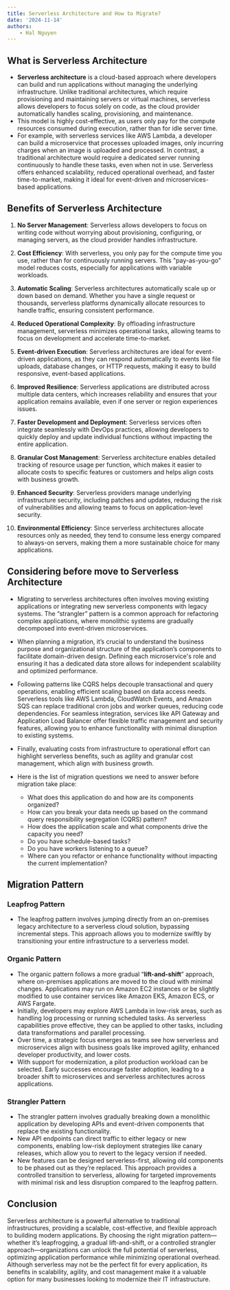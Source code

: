 ```yaml
---
title: Serverless Architecture and How to Migrate?
date: '2024-11-14'
authors:
    - Hal Nguyen
---
```


## What is Serverless Architecture

- **Serverless architecture** is a cloud-based approach where developers can build and run applications without managing the underlying infrastructure. Unlike traditional architectures, which require provisioning and maintaining servers or virtual machines, serverless allows developers to focus solely on code, as the cloud provider automatically handles scaling, provisioning, and maintenance.
- This model is highly cost-effective, as users only pay for the compute resources consumed during execution, rather than for idle server time.
- For example, with serverless services like AWS Lambda, a developer can build a microservice that processes uploaded images, only incurring charges when an image is uploaded and processed. In contrast, a traditional architecture would require a dedicated server running continuously to handle these tasks, even when not in use. Serverless offers enhanced scalability, reduced operational overhead, and faster time-to-market, making it ideal for event-driven and microservices-based applications.

## Benefits of Serverless Architecture

1. **No Server Management**: Serverless allows developers to focus on writing code without worrying about provisioning, configuring, or managing servers, as the cloud provider handles infrastructure.

2. **Cost Efficiency**: With serverless, you only pay for the compute time you use, rather than for continuously running servers. This "pay-as-you-go" model reduces costs, especially for applications with variable workloads.

3. **Automatic Scaling**: Serverless architectures automatically scale up or down based on demand. Whether you have a single request or thousands, serverless platforms dynamically allocate resources to handle traffic, ensuring consistent performance.

4. **Reduced Operational Complexity**: By offloading infrastructure management, serverless minimizes operational tasks, allowing teams to focus on development and accelerate time-to-market.

5. **Event-driven Execution**: Serverless architectures are ideal for event-driven applications, as they can respond automatically to events like file uploads, database changes, or HTTP requests, making it easy to build responsive, event-based applications.

6. **Improved Resilience**: Serverless applications are distributed across multiple data centers, which increases reliability and ensures that your application remains available, even if one server or region experiences issues.

7. **Faster Development and Deployment**: Serverless services often integrate seamlessly with DevOps practices, allowing developers to quickly deploy and update individual functions without impacting the entire application.

8. **Granular Cost Management**: Serverless architecture enables detailed tracking of resource usage per function, which makes it easier to allocate costs to specific features or customers and helps align costs with business growth.

9. **Enhanced Security**: Serverless providers manage underlying infrastructure security, including patches and updates, reducing the risk of vulnerabilities and allowing teams to focus on application-level security.

10. **Environmental Efficiency**: Since serverless architectures allocate resources only as needed, they tend to consume less energy compared to always-on servers, making them a more sustainable choice for many applications.

## Considering before move to Serverless Architecture

- Migrating to serverless architectures often involves moving existing applications or integrating new serverless components with legacy systems. The “strangler” pattern is a common approach for refactoring complex applications, where monolithic systems are gradually decomposed into event-driven microservices.
- When planning a migration, it’s crucial to understand the business purpose and organizational structure of the application’s components to facilitate domain-driven design. Defining each microservice's role and ensuring it has a dedicated data store allows for independent scalability and optimized performance.
- Following patterns like CQRS helps decouple transactional and query operations, enabling efficient scaling based on data access needs. Serverless tools like AWS Lambda, CloudWatch Events, and Amazon SQS can replace traditional cron jobs and worker queues, reducing code dependencies. For seamless integration, services like API Gateway and Application Load Balancer offer flexible traffic management and security features, allowing you to enhance functionality with minimal disruption to existing systems.
- Finally, evaluating costs from infrastructure to operational effort can highlight serverless benefits, such as agility and granular cost management, which align with business growth.

- Here is the list of migration questions we need to answer before migration take place:
  - What does this application do and how are its components organized?
  - How can you break your data needs up based on the command query responsibility segregation (CQRS) pattern?
  - How does the application scale and what components drive the capacity you need?
  - Do you have schedule-based tasks?
  - Do you have workers listening to a queue?
  - Where can you refactor or enhance functionality without impacting the current implementation?

## Migration Pattern

### Leapfrog Pattern

- The leapfrog pattern involves jumping directly from an on-premises legacy architecture to a serverless cloud solution, bypassing incremental steps. This approach allows you to modernize swiftly by transitioning your entire infrastructure to a serverless model.

### Organic Pattern

- The organic pattern follows a more gradual “**lift-and-shift**” approach, where on-premises applications are moved to the cloud with minimal changes. Applications may run on Amazon EC2 instances or be slightly modified to use container services like Amazon EKS, Amazon ECS, or AWS Fargate.
- Initially, developers may explore AWS Lambda in low-risk areas, such as handling log processing or running scheduled tasks. As serverless capabilities prove effective, they can be applied to other tasks, including data transformations and parallel processing.
- Over time, a strategic focus emerges as teams see how serverless and microservices align with business goals like improved agility, enhanced developer productivity, and lower costs.
- With support for modernization, a pilot production workload can be selected. Early successes encourage faster adoption, leading to a broader shift to microservices and serverless architectures across applications.

### Strangler Pattern

- The strangler pattern involves gradually breaking down a monolithic application by developing APIs and event-driven components that replace the existing functionality.
- New API endpoints can direct traffic to either legacy or new components, enabling low-risk deployment strategies like canary releases, which allow you to revert to the legacy version if needed.
- New features can be designed serverless-first, allowing old components to be phased out as they’re replaced. This approach provides a controlled transition to serverless, allowing for targeted improvements with minimal risk and less disruption compared to the leapfrog pattern.

## Conclusion

Serverless architecture is a powerful alternative to traditional infrastructures, providing a scalable, cost-effective, and flexible approach to building modern applications. By choosing the right migration pattern—whether it’s leapfrogging, a gradual lift-and-shift, or a controlled strangler approach—organizations can unlock the full potential of serverless, optimizing application performance while minimizing operational overhead. Although serverless may not be the perfect fit for every application, its benefits in scalability, agility, and cost management make it a valuable option for many businesses looking to modernize their IT infrastructure.
